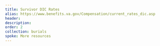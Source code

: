 ```yaml
---
title: Survivor DIC Rates
alias: https://www.benefits.va.gov/Compensation/current_rates_dic.asp
header: 
description:
order: 2
collection: burials
spoke: More resources
---
```

